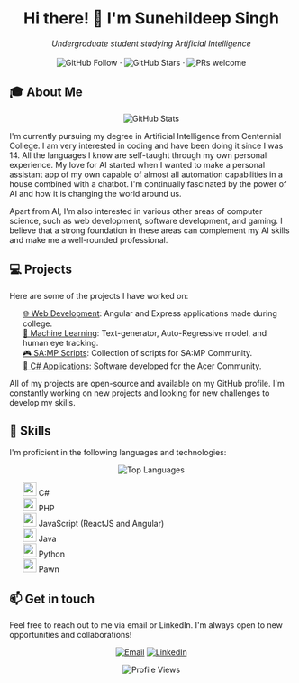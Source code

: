 <h1 align="center">Hi there! 👋 I'm Sunehildeep Singh</h1>

<p align="center">
  <i>Undergraduate student studying Artificial Intelligence</i>
  <br>
  <br>
  <img src="https://img.shields.io/github/followers/Sunehildeep.svg?label=Follow&style=social" alt="GitHub Follow">
  ·
  <img src="https://img.shields.io/github/stars/Sunehildeep?affiliations=OWNER%2CCOLLABORATOR&style=social" alt="GitHub Stars">
  ·
  <img src="https://img.shields.io/badge/PRs-welcome-brightgreen.svg?style=flat" alt="PRs welcome">
</p>

<h2>🎓 About Me</h2>

<p align="center">
  <img src="https://github-readme-stats.vercel.app/api?username=Sunehildeep&show_icons=true&count_private=trues&theme=radical&hide=issues" alt="GitHub Stats">
</p>

<p>I'm currently pursuing my degree in Artificial Intelligence from Centennial College. I am very interested in coding and have been doing it since I was 14. All the languages I know are self-taught through my own personal experience. My love for AI started when I wanted to make a personal assistant app of my own capable of almost all automation capabilities in a house combined with a chatbot. I'm continually fascinated by the power of AI and how it is changing the world around us.</p>

<p>Apart from AI, I'm also interested in various other areas of computer science, such as web development, software development, and gaming. I believe that a strong foundation in these areas can complement my AI skills and make me a well-rounded professional.</p>

<h2>💻 Projects</h2>

<p>Here are some of the projects I have worked on:</p>

<ul style="list-style-type:none;">
  <li><a href="https://github.com/stars/Sunehildeep/lists/web-development">🌐 Web Development</a>: Angular and Express applications made during college.</li>
  <li><a href="https://github.com/stars/Sunehildeep/lists/machine-learning">🤖 Machine Learning</a>: Text-generator, Auto-Regressive model, and human eye tracking.</li>
  <li><a href="https://github.com/stars/Sunehildeep/lists/sa-mp">🎮 SA:MP Scripts</a>: Collection of scripts for SA:MP Community.</li>
  <li><a href="https://github.com/stars/Sunehildeep/lists/c-applications">📱 C# Applications</a>: Software developed for the Acer Community.</li>
</ul>

<p>All of my projects are open-source and available on my GitHub profile. I'm constantly working on new projects and looking for new challenges to develop my skills.</p>

<h2>🚀 Skills</h2>

<p>I'm proficient in the following languages and technologies:</p>

<p align="center">
  <img src="https://github-readme-stats.vercel.app/api/top-langs/?username=Sunehildeep&layout=compact&theme=radical" alt="Top Languages">
</p>

<ul style="list-style-type:none;">
  <li><img width=24 height=24 src="https://img.icons8.com/color/24/000000/c-sharp-logo.png"/> C#</li>
  <li><img width=24 height=24 src="https://img.icons8.com/ios/50/000000/php-logo.png"/> PHP</li>
  <li><img width=24 height=24 src="https://img.icons8.com/color/24/000000/javascript.png"/> JavaScript (ReactJS and Angular)</li>
  <li><img width=24 height=24 src="https://img.icons8.com/ios/50/000000/java-coffee-cup-logo.png"/> Java</li>
  <li><img width=24 height=24 src="https://img.icons8.com/ios/50/000000/python.png"/> Python</li>
  <li><img width=24 height=24 src="https://img.icons8.com/ios/50/000000/c.png"/> Pawn</li>
</ul>

<h2>📫 Get in touch</h2>

<p>Feel free to reach out to me via email or LinkedIn. I'm always open to new opportunities and collaborations!</p>

<p align="center">
  <a href="mailto:nsunehil@gmail.com"><img src="https://img.shields.io/badge/Email-Me!-informational?style=flat&logo=gmail&logoColor=white&color=2bbc8a" alt="Email"></a>
  <a href="https://www.linkedin.com/in/sunehildeepsingh"><img src="https://img.shields.io/badge/LinkedIn-Connect!-informational?style=flat&logo=linkedin&logoColor=white&color=2bbc8a" alt="LinkedIn"></a>
</p>

<p align="center">
  <img src="https://komarev.com/ghpvc/?username=Sunehildeep&label=Profile%20views&color=0e75b6&style=flat" alt="Profile Views">
</p>
